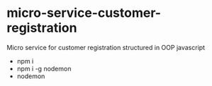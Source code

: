 # micro-service-customer-registration
Micro service for customer registration structured in OOP javascript

- npm i
- npm i -g nodemon
- nodemon
